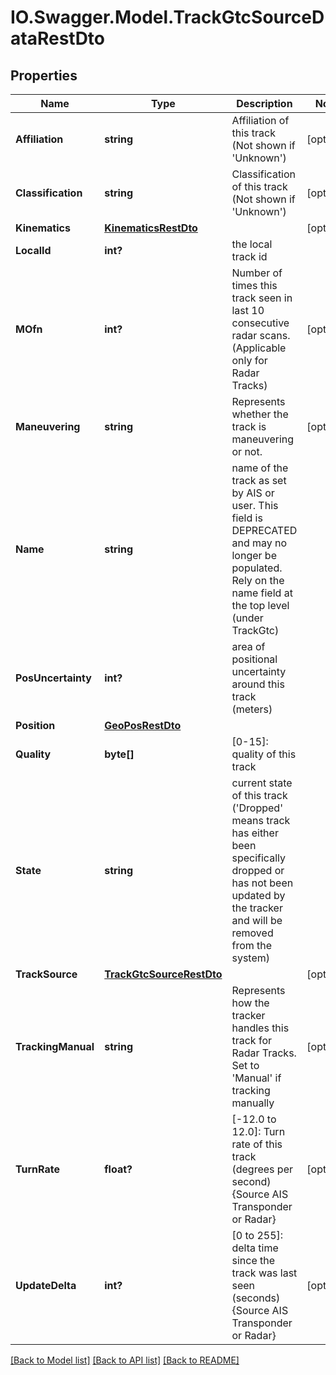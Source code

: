 # IO.Swagger.Model.TrackGtcSourceDataRestDto
## Properties

Name | Type | Description | Notes
------------ | ------------- | ------------- | -------------
**Affiliation** | **string** | Affiliation of this track (Not shown if &#x27;Unknown&#x27;) | [optional] 
**Classification** | **string** | Classification of this track (Not shown if &#x27;Unknown&#x27;) | [optional] 
**Kinematics** | [**KinematicsRestDto**](KinematicsRestDto.md) |  | [optional] 
**LocalId** | **int?** | the local track id | 
**MOfn** | **int?** | Number of times this track seen in last 10 consecutive radar scans. (Applicable only for Radar Tracks) | [optional] 
**Maneuvering** | **string** | Represents whether the track is maneuvering or not. | [optional] 
**Name** | **string** | name of the track as set by AIS or user. This field is DEPRECATED and may no longer be populated. Rely on the name field at the top level (under TrackGtc) | 
**PosUncertainty** | **int?** | area of positional uncertainty around this track (meters) | 
**Position** | [**GeoPosRestDto**](GeoPosRestDto.md) |  | 
**Quality** | **byte[]** | [0-15]: quality of this track | 
**State** | **string** | current state of this track (&#x27;Dropped&#x27; means track has either been specifically dropped or has not been updated by the tracker and will be removed from the system) | 
**TrackSource** | [**TrackGtcSourceRestDto**](TrackGtcSourceRestDto.md) |  | [optional] 
**TrackingManual** | **string** | Represents how the tracker handles this track for Radar Tracks. Set to &#x27;Manual&#x27; if tracking manually | [optional] 
**TurnRate** | **float?** | [-12.0 to 12.0]: Turn rate of this track (degrees per second) {Source AIS Transponder or Radar} | [optional] 
**UpdateDelta** | **int?** | [0 to 255]: delta time since the track was last seen (seconds)  {Source AIS Transponder or Radar} | [optional] 

[[Back to Model list]](../README.md#documentation-for-models) [[Back to API list]](../README.md#documentation-for-api-endpoints) [[Back to README]](../README.md)


